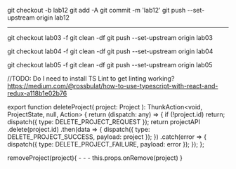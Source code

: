 git checkout -b lab12
git add -A
git commit -m 'lab12'
git push --set-upstream origin lab12

---

git checkout lab03 -f
git clean -df
git push --set-upstream origin lab03

git checkout lab04 -f
git clean -df
git push --set-upstream origin lab04

git checkout lab05 -f
git clean -df
git push --set-upstream origin lab05

//TODO: Do I need to install TS Lint to get linting working?
https://medium.com/@rossbulat/how-to-use-typescript-with-react-and-redux-a118b1e02b76

export function deleteProject(
project: Project
): ThunkAction<void, ProjectState, null, Action<string>> {
return (dispatch: any) => {
if (!project.id) return;
dispatch({ type: DELETE_PROJECT_REQUEST });
return projectAPI
.delete(project.id)
.then(data => {
dispatch({ type: DELETE_PROJECT_SUCCESS, payload: project });
})
.catch(error => {
dispatch({ type: DELETE_PROJECT_FAILURE, payload: error });
});
};

removeProject(project){ - - -
this.props.onRemove(project)
}
